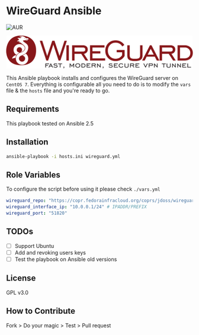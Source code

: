 # WireGuard Ansible
![AUR](https://img.shields.io/aur/license/yaourt.svg)

![WireGuard Logo](./wireguard_logo.svg)

This Ansible playbook installs and configures the WireGuard server on `CentOS 7`. Everything is configurable all you need to do is to modify the `vars` file & the `hosts` file and you're ready to go.

## Requirements
This playbook tested on Ansible 2.5
## Installation
```sh
ansible-playbook -i hosts.ini wireguard.yml
```
## Role Variables
To configure the script before using it please check `./vars.yml`
```yml
wireguard_repo: "https://copr.fedorainfracloud.org/coprs/jdoss/wireguard/repo/epel-7/jdoss-wireguard-epel-7.repo"
wireguard_interface_ip: "10.0.0.1/24" # IPADDR/PREFIX
wireguard_port: "51820"
```

## TODOs
* [ ] Support Ubuntu
* [ ] Add and revoking users keys
* [ ] Test the playbook on Ansible old versions

## License
GPL v3.0

## How to Contribute
Fork > Do your magic > Test > Pull request

